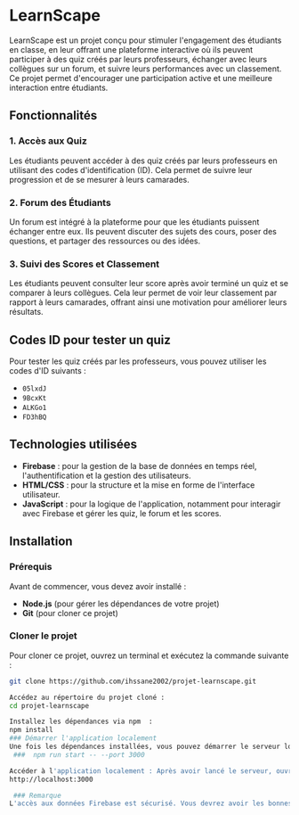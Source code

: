 # LearnScape

LearnScape est un projet conçu pour stimuler l'engagement des étudiants en classe, en leur offrant une plateforme interactive où ils peuvent participer à des quiz créés par leurs professeurs, échanger avec leurs collègues sur un forum, et suivre leurs performances avec un classement. Ce projet permet d'encourager une participation active et une meilleure interaction entre étudiants.

## Fonctionnalités

### 1. **Accès aux Quiz**
Les étudiants peuvent accéder à des quiz créés par leurs professeurs en utilisant des codes d'identification (ID). Cela permet de suivre leur progression et de se mesurer à leurs camarades.

### 2. **Forum des Étudiants**
Un forum est intégré à la plateforme pour que les étudiants puissent échanger entre eux. Ils peuvent discuter des sujets des cours, poser des questions, et partager des ressources ou des idées.

### 3. **Suivi des Scores et Classement**
Les étudiants peuvent consulter leur score après avoir terminé un quiz et se comparer à leurs collègues. Cela leur permet de voir leur classement par rapport à leurs camarades, offrant ainsi une motivation pour améliorer leurs résultats.

## Codes ID pour tester un quiz
Pour tester les quiz créés par les professeurs, vous pouvez utiliser les codes d'ID suivants :

- `05lxdJ`
- `9BcxKt`
- `ALKGo1`
- `FD3hBQ`

## Technologies utilisées

- **Firebase** : pour la gestion de la base de données en temps réel, l'authentification et la gestion des utilisateurs.
- **HTML/CSS** : pour la structure et la mise en forme de l'interface utilisateur.
- **JavaScript** : pour la logique de l'application, notamment pour interagir avec Firebase et gérer les quiz, le forum et les scores.

## Installation

### Prérequis
Avant de commencer, vous devez avoir installé :
- **Node.js** (pour gérer les dépendances de votre projet)
- **Git** (pour cloner ce projet)

### Cloner le projet

Pour cloner ce projet, ouvrez un terminal et exécutez la commande suivante :

```bash
git clone https://github.com/ihssane2002/projet-learnscape.git

Accédez au répertoire du projet cloné :
cd projet-learnscape

Installez les dépendances via npm  :
npm install
### Démarrer l'application localement
Une fois les dépendances installées, vous pouvez démarrer le serveur local en utilisant la commande suivante :
 ###  npm run start -- --port 3000

Accéder à l'application localement : Après avoir lancé le serveur, ouvrez votre navigateur web et allez à l'adresse suivante pour voir votre application en local :
http://localhost:3000

 ### Remarque
L'accès aux données Firebase est sécurisé. Vous devrez avoir les bonnes clés d'API et l'accès approprié pour tester les fonctionnalités d'authentification et de base de données.
